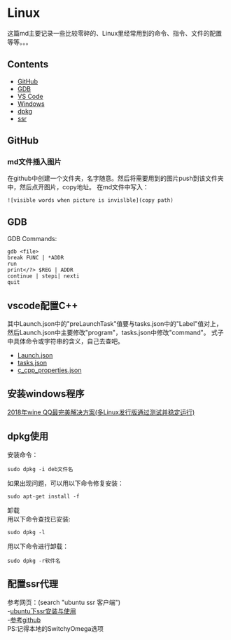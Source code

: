 # Linux
这篇md主要记录一些比较零碎的、Linux里经常用到的命令、指令、文件的配置等等。。。
## Contents
- [GitHub](#github)
- [GDB](#gdb)
- [VS Code](#vscode)
- [Windows](#exe)
- [dpkg](#dpkg)
- [ssr](#ssr)
<span id="github"></span>
## GitHub
### md文件插入图片
在github中创建一个文件夹，名字随意。然后将需要用到的图片push到该文件夹中，然后点开图片，copy地址。
在md文件中写入：
```
![visible words when picture is invislble](copy path)
```
<span id="gdb"></span>
## GDB
GDB Commands:
```
gdb <file>  
break FUNC | *ADDR  
run  
print</?> $REG | ADDR
continue | stepi| nexti
quit
```
<span id="vscode"></span>
## vscode配置C++
其中Launch.json中的"preLaunchTask"值要与tasks.json中的"Label"值对上，然后Launch.json中主要修改"program"，tasks.json中修改"command"。
式子中具体命令或字符串的含义，自己去查吧。  
- [Launch.json](https://github.com/ruishaopu561/ics/blob/produce/Linux/Launch.json)
- [tasks.json](https://github.com/ruishaopu561/ics/blob/produce/Linux/tasks.json)  
- [c_cpp_properties.json](https://github.com/ruishaopu561/ics/blob/produce/Linux/c_cpp_properties.json)
<span id="exe"></span>
## 安装windows程序
[2018年wine QQ最完美解决方案(多Linux发行版通过测试并稳定运行)](https://www.lulinux.com/archives/1319)
<span id="dpkg"></span>
## dpkg使用
安装命令：
```
sudo dpkg -i deb文件名
```
如果出现问题，可以用以下命令修复安装：
 ```
 sudo apt-get install -f
 ```
 卸载  
 用以下命令查找已安装:  
 ```
 sudo dpkg -l
 ```
 用以下命令进行卸载：  
 ```
 sudo dpkg -r软件名
 ```
<span id="ssr"></span>
## 配置ssr代理
参考网页：(search "ubuntu ssr 客户端")  
-[ubuntu下ssr安装与使用](http://cache.baiducontent.com/c?m=9d78d513d98411e804abd3690d679627594380122ba7a4020ea28438e3732844506793ac57260775a3d13b275fa0131aacb2776536703daade8dcd5dddccca737cd4666e370b8636438e46b2895b73c522c35dbaae19e3baf137&p=9e759a4ed1d817e60be296271156&newp=86759a4ed18518b905f5c7710f0c92695d0fc20e3cd0c44324b9d71fd325001c1b69e7bf23211701d4c0796207ad4859e1f53170301766dada9fca458ae7c46e769e7a2c&user=baidu&fm=sc&query=ubuntu+ssr+%BF%CD%BB%A7%B6%CB&qid=da660653000f057e&p1=8)  
-[参考github](https://github.com/FelisCatus/SwitchyOmega/releases)  
PS:记得本地的SwitchyOmega选项
